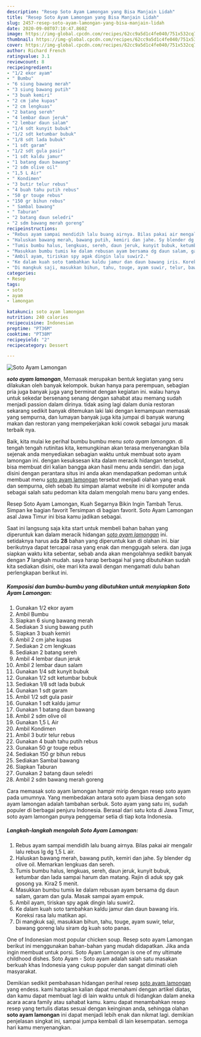 ```yaml
---
description: "Resep Soto Ayam Lamongan yang Bisa Manjain Lidah"
title: "Resep Soto Ayam Lamongan yang Bisa Manjain Lidah"
slug: 2457-resep-soto-ayam-lamongan-yang-bisa-manjain-lidah
date: 2020-09-08T07:10:47.860Z
image: https://img-global.cpcdn.com/recipes/62cc9a5d1c4fe040/751x532cq70/soto-ayam-lamongan-foto-resep-utama.jpg
thumbnail: https://img-global.cpcdn.com/recipes/62cc9a5d1c4fe040/751x532cq70/soto-ayam-lamongan-foto-resep-utama.jpg
cover: https://img-global.cpcdn.com/recipes/62cc9a5d1c4fe040/751x532cq70/soto-ayam-lamongan-foto-resep-utama.jpg
author: Richard French
ratingvalue: 3.1
reviewcount: 8
recipeingredient:
- "1/2 ekor ayam"
- " Bumbu"
- "6 siung bawang merah"
- "3 siung bawang putih"
- "3 buah kemiri"
- "2 cm jahe kupas"
- "2 cm lengkuas"
- "2 batang sereh"
- "4 lembar daun jeruk"
- "2 lembar daun salam"
- "1/4 sdt kunyit bubuk"
- "1/2 sdt ketumbar bubuk"
- "1/8 sdt lada bubuk"
- "1 sdt garam"
- "1/2 sdt gula pasir"
- "1 sdt kaldu jamur"
- "1 batang daun bawang"
- "2 sdm olive oil"
- "1,5 L Air"
- " Kondimen"
- "3 butir telur rebus"
- "4 buah tahu putih rebus"
- "50 gr touge rebus"
- "150 gr bihun rebus"
- " Sambal bawang"
- " Taburan"
- "2 batang daun seledri"
- "2 sdm bawang merah goreng"
recipeinstructions:
- "Rebus ayam sampai mendidih lalu buang airnya. Bilas pakai air mengalir lalu rebus lg dg 1,5 L air."
- "Haluskan bawang merah, bawang putih, kemiri dan jahe. Sy blender dg olive oil. Memarkan lengkuas dan sereh."
- "Tumis bumbu halus, lengkuas, sereh, daun jeruk, kunyit bubuk, ketumbar dan lada sampai harum dan matang. Rajin di aduk spy gak gosong ya. Kira2 5 menit."
- "Masukkan bumbu tumis ke dalam rebusan ayam bersama dg daun salam, garam dan gula. Masak sampai ayam empuk."
- "Ambil ayam, tiriskan spy agak dingin lalu suwir2."
- "Ke dalam kuah soto tambahkan kaldu jamur dan daun bawang iris. Koreksi rasa lalu matikan api."
- "Di mangkuk saji, masukkan bihun, tahu, touge, ayam suwir, telur, bawang goreng lalu siram dg kuah soto panas."
categories:
- Resep
tags:
- soto
- ayam
- lamongan

katakunci: soto ayam lamongan 
nutrition: 240 calories
recipecuisine: Indonesian
preptime: "PT36M"
cooktime: "PT38M"
recipeyield: "2"
recipecategory: Dessert

---
```



![Soto Ayam Lamongan](https://img-global.cpcdn.com/recipes/62cc9a5d1c4fe040/751x532cq70/soto-ayam-lamongan-foto-resep-utama.jpg)

<b><i>soto ayam lamongan</i></b>, Memasak merupakan bentuk kegiatan yang seru dilakukan oleh banyak kelompok. bukan hanya para perempuan, sebagian pria juga banyak juga yang berminat dengan kegiatan ini. walau hanya untuk sekedar bersenang senang dengan sahabat atau memang sudah menjadi passion dalam dirinya. tidak asing lagi dalam dunia restoran sekarang sedikit banyak ditemukan laki laki dengan kemampuan memasak yang sempurna, dan lumayan banyak juga kita jumpai di banyak warung makan dan restoran yang mempekerjakan koki cowok sebagai juru masak terbaik nya.

Baik, kita mulai ke perihal bumbu bumbu menu <i>soto ayam lamongan</i>. di tengah tengah rutinitas kita, kemungkinan akan terasa menyenangkan bila sejenak anda menyediakan sebagian waktu untuk membuat soto ayam lamongan ini. dengan kesuksesan kita dalam meracik hidangan tersebut, bisa membuat diri kalian bangga akan hasil menu anda sendiri. dan juga disini dengan perantara situs ini anda akan mendapatkan pedoman untuk membuat menu <u>soto ayam lamongan</u> tersebut menjadi olahan yang enak dan sempurna, oleh sebab itu simpan alamat website ini di komputer anda sebagai salah satu pedoman kita dalam mengolah menu baru yang endes.

Resep Soto Ayam Lamongan, Kuah Segarnya Bikin Ingin Tambah Terus. Simpan ke bagian favorit Tersimpan di bagian favorit. Soto Ayam Lamongan asal Jawa Timur ini bisa kamu jadikan sebagai.


Saat ini langsung saja kita start untuk membeli bahan bahan yang diperuntuk kan dalam meracik hidangan <u><i>soto ayam lamongan</i></u> ini. setidaknya harus ada <b>28</b> bahan yang diperuntuk kan di olahan ini. biar berikutnya dapat tercapai rasa yang enak dan menggugah selera. dan juga siapkan waktu kita sebentar, sebab anda akan mengolahnya sedikit banyak dengan <b>7</b> langkah mudah. saya harap berbagai hal yang dibutuhkan sudah kita sediakan disini, oke mari kita awali dengan mengamati dulu bahan perlengkapan berikut ini.

<!--inarticleads1-->

##### Komposisi dan bumbu-bumbu yang dibutuhkan untuk menyiapkan Soto Ayam Lamongan:

1. Gunakan 1/2 ekor ayam
1. Ambil  Bumbu
1. Siapkan 6 siung bawang merah
1. Sediakan 3 siung bawang putih
1. Siapkan 3 buah kemiri
1. Ambil 2 cm jahe kupas
1. Sediakan 2 cm lengkuas
1. Sediakan 2 batang sereh
1. Ambil 4 lembar daun jeruk
1. Ambil 2 lembar daun salam
1. Gunakan 1/4 sdt kunyit bubuk
1. Gunakan 1/2 sdt ketumbar bubuk
1. Sediakan 1/8 sdt lada bubuk
1. Gunakan 1 sdt garam
1. Ambil 1/2 sdt gula pasir
1. Gunakan 1 sdt kaldu jamur
1. Gunakan 1 batang daun bawang
1. Ambil 2 sdm olive oil
1. Gunakan 1,5 L Air
1. Ambil  Kondimen
1. Ambil 3 butir telur rebus
1. Gunakan 4 buah tahu putih rebus
1. Gunakan 50 gr touge rebus
1. Sediakan 150 gr bihun rebus
1. Sediakan  Sambal bawang
1. Siapkan  Taburan
1. Gunakan 2 batang daun seledri
1. Ambil 2 sdm bawang merah goreng


Cara memasak soto ayam lamongan hampir mirip dengan resep soto ayam pada umumnya. Yang membedakan antara soto ayam biasa dengan soto ayam lamongan adalah tambahan serbuk. Soto ayam yang satu ini, sudah populer di berbagai penjuru Indonesia. Berasal dari satu kota di Jawa Timur, soto ayam lamongan punya penggemar setia di tiap kota Indonesia. 

<!--inarticleads2-->

##### Langkah-langkah mengolah Soto Ayam Lamongan:

1. Rebus ayam sampai mendidih lalu buang airnya. Bilas pakai air mengalir lalu rebus lg dg 1,5 L air.
1. Haluskan bawang merah, bawang putih, kemiri dan jahe. Sy blender dg olive oil. Memarkan lengkuas dan sereh.
1. Tumis bumbu halus, lengkuas, sereh, daun jeruk, kunyit bubuk, ketumbar dan lada sampai harum dan matang. Rajin di aduk spy gak gosong ya. Kira2 5 menit.
1. Masukkan bumbu tumis ke dalam rebusan ayam bersama dg daun salam, garam dan gula. Masak sampai ayam empuk.
1. Ambil ayam, tiriskan spy agak dingin lalu suwir2.
1. Ke dalam kuah soto tambahkan kaldu jamur dan daun bawang iris. Koreksi rasa lalu matikan api.
1. Di mangkuk saji, masukkan bihun, tahu, touge, ayam suwir, telur, bawang goreng lalu siram dg kuah soto panas.


One of Indonesian most popular chicken soup. Resep soto ayam Lamongan berikut ini menggunakan bahan-bahan yang mudah didapatkan. Jika anda ingin membuat untuk porsi. Soto Ayam Lamongan is one of my ultimate childhood dishes. Soto Ayam - Soto ayam adalah salah satu masakan berkuah khas Indonesia yang cukup populer dan sangat diminati oleh masyarakat. 

Demikian sedikit pembahasan hidangan perihal resep <u>soto ayam lamongan</u> yang endess. kami harapkan kalian dapat memahami dengan artikel diatas, dan kamu dapat membuat lagi di lain waktu untuk di hidangkan dalam aneka acara acara family atau sahabat kamu. kamu dapat menambahkan resep resep yang tertulis diatas sesuai dengan keinginan anda, sehingga olahan <b>soto ayam lamongan</b> ini dapat menjadi lebih enak dan nikmat lagi. demikian penjelasan singkat ini, sampai jumpa kembali di lain kesempatan. semoga hari kamu menyenangkan.
